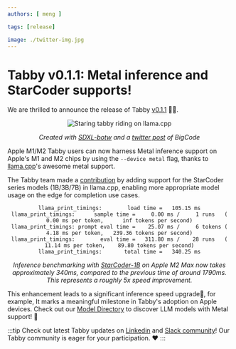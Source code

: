 ```yaml
---
authors: [ meng ]

tags: [release]

image: ./twitter-img.jpg
---
```

# Tabby v0.1.1: Metal inference and StarCoder supports!

We are thrilled to announce the release of Tabby [v0.1.1](https://github.com/TabbyML/tabby/releases/tag/v0.1.1) 👏🏻.

<center>

![Staring tabby riding on llama.cpp](./staring-tabby-on-llama-cpp.png)

*Created with [SDXL-botw](https://huggingface.co/jbilcke-hf/sdxl-botw) and a [twitter post](https://twitter.com/BigCodeProject/status/1684600506658717712) of BigCode*

</center>

Apple M1/M2 Tabby users can now harness Metal inference support on Apple's M1 and M2 chips by using the `--device metal` flag, thanks to [llama.cpp](https://github.com/ggerganov/llama.cpp)'s awesome metal support.

The Tabby team made a [contribution](https://github.com/ggerganov/llama.cpp/pull/3187) by adding support for the StarCoder series models (1B/3B/7B) in llama.cpp, enabling more appropriate model usage on the edge for completion use cases.

<center>

```
llama_print_timings:        load time =   105.15 ms
llama_print_timings:      sample time =     0.00 ms /     1 runs   (    0.00 ms per token,      inf tokens per second)
llama_print_timings: prompt eval time =    25.07 ms /     6 tokens (    4.18 ms per token,   239.36 tokens per second)
llama_print_timings:        eval time =   311.80 ms /    28 runs   (   11.14 ms per token,    89.80 tokens per second)
llama_print_timings:       total time =   340.25 ms
```

*Inference benchmarking with [StarCoder-1B](https://huggingface.co/TabbyML/StarCoder-1B) on Apple M2 Max now takes approximately 340ms, compared to the previous time of around 1790ms. This represents a roughly 5x speed improvement.*

</center>


This enhancement leads to a significant inference speed upgrade🚀, for example, It marks a meaningful milestone in Tabby's adoption on Apple devices. Check out our [Model Directory](/docs/models) to discover LLM models with Metal support! 🎁

:::tip
Check out latest Tabby updates on [Linkedin](https://www.linkedin.com/company/tabbyml/) and [Slack community](https://links.tabbyml.com/join-slack)! Our Tabby community is eager for your participation. ❤️ 
:::
